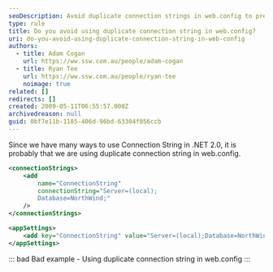 ```yaml
---
seoDescription: Avoid duplicate connection strings in web.config to prevent errors and improve application performance.
type: rule
title: Do you avoid using duplicate connection string in web.config?
uri: do-you-avoid-using-duplicate-connection-string-in-web-config
authors:
  - title: Adam Cogan
    url: https://ww.ssw.com.au/people/adam-cogan
  - title: Ryan Tee
    url: https://ww.ssw.com.au/people/ryan-tee
    noimage: true
related: []
redirects: []
created: 2009-05-11T06:55:57.000Z
archivedreason: null
guid: 0bf7e11b-1185-406d-96bd-63304f056ccb
---
```


Since we have many ways to use Connection String in .NET 2.0, it is probably that we are using duplicate connection string in web.config.

<!--endintro-->

```xml
<connectionStrings>
    <add
        name="ConnectionString"
        connectionString="Server=(local);
        Database=NorthWind;"
    />
</connectionStrings>

<appSettings>
    <add key="ConnectionString" value="Server=(local);Database=NorthWind;"/>
</appSettings>
```

::: bad
Bad example - Using duplicate connection string in web.config
:::
